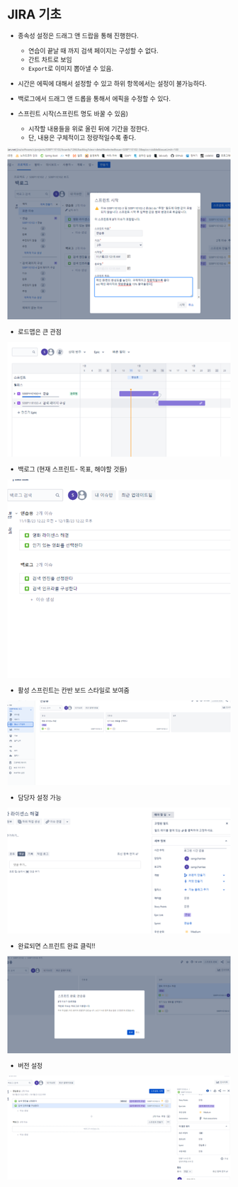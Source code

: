 # JIRA 기초

- 종속성 설정은 드래그 앤 드랍을 통해 진행한다.
  - 연습이 끝날 때 까지 검색 페이지는 구성할 수 없다.
  - 간트 차트로 보임
  - `Export`로 이미지 뽑아낼 수 있음.

- 시간은 에픽에 대해서 설정할 수 있고 하위 항목에서는 설정이 불가능하다.

- 백로그에서 드래그 앤 드롭을 통해서 에픽을 수정할 수 있다.



- 스프린트 시작(스프린트 명도 바꿀 수 있음)
  - 시작할 내용들을 위로 올린 뒤에 기간을 정한다.
  - 단, 내용은 구체적이고 정량적일수록 좋다.

![image-20230111001938125](assets/image-20230111001938125.png)



- 로드맵은 큰 관점

![image-20230111002346946](assets/image-20230111002346946.png)

- 백로그 (현재 스프린트- 목표, 해야할 것들)

![image-20230111002430990](assets/image-20230111002430990.png)

- 활성 스프린트는 칸반 보드 스타일로 보여줌

![image-20230111002514170](assets/image-20230111002514170.png)





- 담당자 설정 가능

![image-20230111002606296](assets/image-20230111002606296.png)





- 완료되면 스프린트 완료 클릭!!

![image-20230111002649448](assets/image-20230111002649448.png)





- 버전 설정

![image-20230111002827049](assets/image-20230111002827049.png)